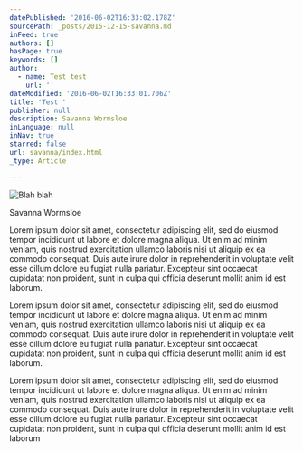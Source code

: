 ```yaml
---
datePublished: '2016-06-02T16:33:02.178Z'
sourcePath: _posts/2015-12-15-savanna.md
inFeed: true
authors: []
hasPage: true
keywords: []
author:
  - name: Test test
    url: ''
dateModified: '2016-06-02T16:33:01.706Z'
title: 'Test '
publisher: null
description: Savanna Wormsloe
inLanguage: null
inNav: true
starred: false
url: savanna/index.html
_type: Article

---
```

![Blah blah](https://s3-us-west-2.amazonaws.com/the-grid-img/p/bdce519e8ffb122970e2c97862b716621869d2e7.jpg)

Savanna Wormsloe

Lorem ipsum dolor sit amet, consectetur adipiscing elit, sed do eiusmod tempor incididunt ut labore et dolore magna aliqua. Ut enim ad minim veniam, quis nostrud exercitation ullamco laboris nisi ut aliquip ex ea commodo consequat. Duis aute irure dolor in reprehenderit in voluptate velit esse cillum dolore eu fugiat nulla pariatur. Excepteur sint occaecat cupidatat non proident, sunt in culpa qui officia deserunt mollit anim id est laborum.

Lorem ipsum dolor sit amet, consectetur adipiscing elit, sed do eiusmod tempor incididunt ut labore et dolore magna aliqua. Ut enim ad minim veniam, quis nostrud exercitation ullamco laboris nisi ut aliquip ex ea commodo consequat. Duis aute irure dolor in reprehenderit in voluptate velit esse cillum dolore eu fugiat nulla pariatur. Excepteur sint occaecat cupidatat non proident, sunt in culpa qui officia deserunt mollit anim id est laborum.

Lorem ipsum dolor sit amet, consectetur adipiscing elit, sed do eiusmod tempor incididunt ut labore et dolore magna aliqua. Ut enim ad minim veniam, quis nostrud exercitation ullamco laboris nisi ut aliquip ex ea commodo consequat. Duis aute irure dolor in reprehenderit in voluptate velit esse cillum dolore eu fugiat nulla pariatur. Excepteur sint occaecat cupidatat non proident, sunt in culpa qui officia deserunt mollit anim id est laborum